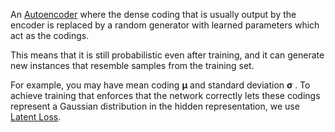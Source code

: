 An [Autoencoder](Algorithms/Models/ANN/Architectures/Autoencoder.md) where the dense coding that is usually output by the encoder is replaced by a random generator with learned parameters which act as the codings.

This means that it is still probabilistic even after training, and it can generate new instances that resemble samples from the training set.

For example, you may have mean coding $\boldsymbol{\mu}$ and standard deviation $\boldsymbol{\sigma}$ .
To achieve training that enforces that the network correctly lets these codings represent a Gaussian distribution in the hidden representation, we use [Latent Loss](Algorithms/Training/Loss%20Functions/Latent%20Loss.md).
